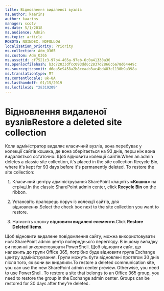 ```yaml
---
title: Відновлення видаленої вузлів
ms.author: kaarins
author: kaarins
manager: scotv
ms.date: 5/1/2018
ms.audience: Admin
ms.topic: article
ROBOTS: NOINDEX, NOFOLLOW
localization_priority: Priority
ms.collection: Adm_O365
ms.custom: Adm_O365
ms.assetid: cf7521c3-97b4-465a-97eb-6c0a41338a30
ms.openlocfilehash: b3c72033dfcc093dd0c2837d2866c6a78d64449c
ms.sourcegitcommit: d6ea5e9458a2b8ceaab3ac4bd483e1130b9a398a
ms.translationtype: MT
ms.contentlocale: uk-UA
ms.lasthandoff: 01/15/2019
ms.locfileid: "28319209"
---
```

# <a name="restore-a-deleted-site-collection"></a><span data-ttu-id="c418d-102">Відновлення видаленої вузлів</span><span class="sxs-lookup"><span data-stu-id="c418d-102">Restore a deleted site collection</span></span>

<span data-ttu-id="c418d-p101">Коли адміністратор видаляє класичний вузлів, вона перебуває у колекції сайтів кошика, де вона зберігається на 93 днів, перш ніж вона видаляється остаточно. Щоб відновити колекції сайтів:</span><span class="sxs-lookup"><span data-stu-id="c418d-p101">When an admin deletes a classic site collection, it's placed in the site collection Recycle Bin, where it's kept for 93 days before it's permanently deleted. To restore the site collection:</span></span>
  
1. <span data-ttu-id="c418d-105">Класичний центру адміністрування SharePoint клацніть **«Кошик»** на стрічці.</span><span class="sxs-lookup"><span data-stu-id="c418d-105">In the classic SharePoint admin center, click **Recycle Bin** on the ribbon.</span></span> 
    
2. <span data-ttu-id="c418d-106">Установіть прапорець поруч із колекції сайтів, для відновлення.</span><span class="sxs-lookup"><span data-stu-id="c418d-106">Select the check box next to the site collection you want to restore.</span></span>
    
3. <span data-ttu-id="c418d-107">Натисніть кнопку **відновити видалені елементи**.</span><span class="sxs-lookup"><span data-stu-id="c418d-107">Click **Restore Deleted Items**.</span></span>
    
<span data-ttu-id="c418d-p102">Щоб відновити видалене повідомлення сайту, можна використовувати нові SharePoint admin центр попереднього перегляду. В іншому випадку ви повинні використовувати PowerShell. Щоб відновити сайт, що належить до групи Office 365, потрібно буде відновити група Exchange центру адміністрування. Групи можуть бути відновлені протягом 30 днів після того, як вони ви видалили.</span><span class="sxs-lookup"><span data-stu-id="c418d-p102">To restore a deleted communication site, you can use the new SharePoint admin center preview. Otherwise, you need to use PowerShell. To restore a site that belongs to an Office 365 group, you need to restore the group in the Exchange admin center. Groups can be restored for 30 days after they're deleted.</span></span>
  

